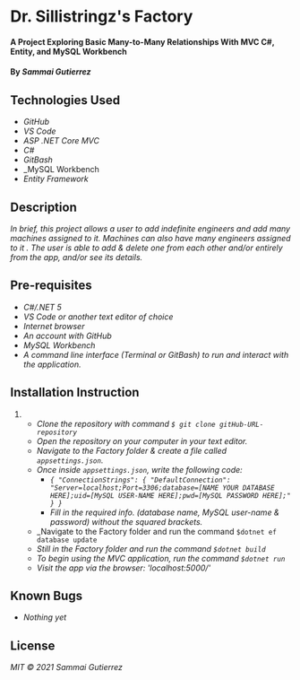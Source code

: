 # Dr. Sillistringz's Factory

####  A Project Exploring Basic Many-to-Many Relationships With MVC C#, Entity, and MySQL Workbench

#### By _**Sammai Gutierrez**_

## Technologies Used

* _GitHub_
* _VS Code_
* _ASP .NET Core MVC_
* _C#_
* _GitBash_
* _MySQL Workbench
* _Entity Framework_

## Description

_In brief, this project allows a user to add indefinite engineers and add many machines assigned to it. Machines can also have many engineers assigned to it . The user is able to add & delete one from each other and/or entirely from the app, and/or see its details._

## Pre-requisites

* _C#/.NET 5_
* _VS Code or another text editor of choice_
* _Internet browser_
* _An account with GitHub_
* _MySQL Workbench_
* _A command line interface (Terminal or GitBash) to run and interact with the application._

## Installation Instruction
1.  
    * _Clone the repository with command `$ git clone gitHub-URL-repository`_
    * _Open the repository on your computer in your text editor._
    * _Navigate to the Factory folder & create a file called `appsettings.json`._
    * _Once inside `appsettings.json`, write the following code:_
        * _`{
              "ConnectionStrings": {
              "DefaultConnection": "Server=localhost;Port=3306;database=[NAME YOUR DATABASE HERE];uid=[MySQL USER-NAME HERE];pwd=[MySQL PASSWORD HERE];"
              }
            }`_
        * _Fill in the required info. (database name, MySQL user-name & password) without the squared brackets._
    * _Navigate to the Factory folder and run the command `$dotnet ef database update`
    * _Still in the Factory folder and run the command `$dotnet build`_
    * _To begin using the MVC application, run the command `$dotnet run`_
    * _Visit the app via the browser: 'localhost:5000/'_

## Known Bugs

* _Nothing yet_

## License

_MIT &copy; 2021 Sammai Gutierrez_
